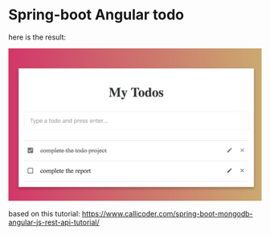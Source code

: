 # Spring-boot Angular todo 

here is the result:


<img src="./result.png">



based on this tutorial: https://www.callicoder.com/spring-boot-mongodb-angular-js-rest-api-tutorial/